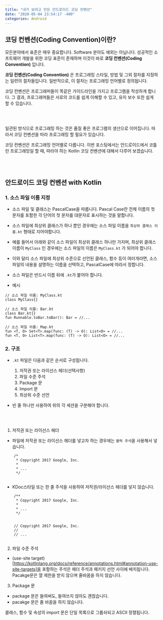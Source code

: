 ```yaml
---
title: "내가 보려고 만든 안드로이드 코딩 컨벤션"
date: "2020-05-04 23:54:17 -400"
categories: Android
---
```


## 코딩 컨벤션(Coding Convention)이란?
모든분야에서 표준은 매우 중요합니다. Software 분야도 예외는 아닙니다. 성공적인 소프트웨어 개발을 위한 코딩 표준이 존재하며 이것이 바로 **코딩 컨벤션(Coding Convention)** 입니다.

**코딩 컨벤션(Coding Convention)** 은 프로그래밍 스타일, 방법 및 그외 절차를 지정하는 일련의 절차들입니다. 일반적으로, 이 절차는 프로그래밍 언어별로 정의됩니다. 

코딩 컨벤션은 프로그래머들이 똑같은 가이드라인을 가지고 프로그램을 작성하게 합니다. 그 결과, 프로그래머들은 서로의 코드를 쉽게 이해할 수 있고, 유지 보수 또한 쉽게 할 수 있습니다.  

</br>
</br>

일관된 방식으로 프로그래밍 하는 것은 품질 좋은 프로그램의 생산으로 이어집니다. 따라서 코딩 컨벤션을 따라 프로그래밍 할 필요가 있습니다.  

코딩 컨벤션은 프로그래밍 언어별로 다릅니다. 이번 포스팅에서는 안드로이드에서 코틀린 프로그래밍일 할 때, 따라야 하는 Kotlin 코딩 컨벤션에 대해서 다루어 보겠습니다.

</br>
</br>

## 안드로이드 코딩 컨벤션 with Kotlin
### 1. 소스 파일 이름 지정
- 소스 파일 및 클래스는 PascalCase을 따릅니다. Pascal Case란 전체 이름의 첫 문자를 포함한 각 단어의 첫 문자를 대문자로 표시하는 것을 말합니다.  

- 소스 파일에 최상위 클래스가 하나 뿐인 경우에는 소스 파일 이름을 `최상위 클래스 이름.kt` 형태로 지어야합니다.
- 예를 들어서 아래와 같이 소스 파일이 최상위 클래스 하나만 가지며, 최상위 클래스 이름이 `MyClass` 인 경우에는 소스 파일의 이름은 `MyClass.kt` 가 되어야 합니다.
- 이와 달리 소스 파일에 최상위 수준으로 선언된 클래스, 함수 등이 여러개라면, 소스 파일의 내용을 설명하는 이름을 선택하고, PascalCase에 따라서 정합니다. 
- 소스 파일은 반드시 이름 뒤에 `.kt`가 붙어야 합니다.
- 예시

```
// 소스 파일 이름: MyClass.kt
class MyClass{}
```
```
// 소스 파일 이름: Bar.kt
class Bar.kt{}
fun Runnable.toBar.toBar(): Bar = //...
```
```
// 소스 파일 이름: Map.kt
fun <T, O> Set<T>.map(func: (T) -> O): List<O> = //...
fun <T, O> List<T>.map(func: (T) -> O): List<O> = //...
```

### 2. 구조
- `.kt` 파일은 다음과 같은 순서로 구성됩니다.
  1. 저작권 또는 라이선스 헤더(선택사항)
  2. 파일 수준 주석
  3. Package 문
  4. Import 문
  5. 최상위 수준 선언

- 빈 줄 하나만 사용하여 위의 각 세션을 구분해야 합니다.

 </br>
 </br>
 
1. 저작권 또는 라이선스 헤더  

- 파일에 저작권 또는 라이선스 헤더를 넣고자 하는 경우에는 `블럭 주석`을 사용해서 넣습니다.
```
    /*
     * Copyright 2017 Google, Inc.
     *
     * ...
     */
     
```
- KDoc스타일 또는 한 줄 주석을 사용하여 저작권/라이선스 헤더를 넣지 않습니다.
```
    /**
     * Copyright 2017 Google, Inc.
     *
     * ...
     */
 
```
```
    // Copyright 2017 Google, Inc.
    //
    // ...
    
```

2. 파일 수준 주석
- (use-site target)[https://kotlinlang.org/docs/reference/annotations.html#annotation-use-site-targets]을 포함하는 주석은 헤더 주석과 패키지 선언 사이에 배치됩니다.
Pacakge문은 열 제한을 받지 않으며 줄바꿈을 하지 않습니다.

3. Package 문
- package 문은 들여써도, 들여쓰지 않아도 괜찮습니다.
- pacakge 문은 줄 바꿈을 하지 않습니다.

클래스, 함수 및 속성의 import 문은 단일 목록으로 그룹솨되고 ASCII 정렬됩니다.


